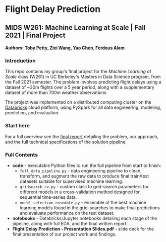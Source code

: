 # Flight Delay Prediction
## MIDS W261: Machine Learning at Scale | Fall 2021 | Final Project
#### Authors: <a href="https://github.com/toby-p">Toby Petty</a>, <a href="https://github.com/zwang-MIDS">Zixi Wang</a>, <a href="https://github.com/yaoc16">Yao Chen</a>, <a href="https://github.com/F-Alam">Ferdous Alam</a>

### Introduction
This repo contains my group's final project for the _Machine Learning at Scale_ class (W261) in UC Berkeley's Masters in Data Science program, from the Fall 2021 semester. The problem involves predicting flight delays using a dataset of ~30m flights over a 5 year period, along with a supplementary dataset of more than 700m weather observations.

The project was implemented on a distributed computing cluster on the <a href="https://databricks.com/">Databricks</a> cloud platform, using PySpark for all data engineering, modeling, prediction, and evaluation.

### Start here

For a full overview see the <a href="https://github.com/toby-p/pyspark-flight-delay-prediction/blob/master/notebooks/W261_AU21_FINAL_PROJECT_TEAM8.ipynb">final report</a> detailing the problem, our approach, and the full technical specifications of the solution pipeline.

### Full Contents

* **code** - executable Python files to run the full pipeline from start to finish:
  * `full_data_pipeline.py` - data engineering pipeline to clean, transform, and augment the raw data to produce final train/test datasets suitable for supervised machine learning.
  * `gridsearch_cv.py` - custom class to grid-search parameters for different models in a cross-validation method designed for sequential time-series data.
  * `model_selection_ensemble.py` - ensemble of the best machine learning models found in the grid-searches to make final predictions and evaluate performance on the test dataset.
* **notebooks** - Databricks/Jupyter notebooks detailing each stage of the pipeline, along with full EDA, and the final written report.
* **Flight Delay Prediction - Presentation Slides.pdf** - slide deck for the final presentation of our project work and findings.
